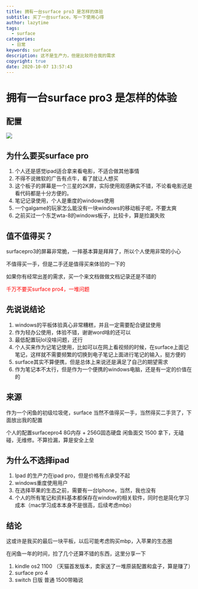 ```yaml
---
title: 拥有一台surface pro3 是怎样的体验
subtitle: 买了一台surface，写一下使用心得
author: lazytime
tags:
  - surface
categories:
  - 日常
keywords: surface
description: 这不是生产力，但是比较符合我的需求
copyright: true
date: 2020-10-07 13:57:43
---
```


# 拥有一台surface pro3 是怎样的体验

## 配置

![](https://gitee.com/lazyTimes/imageReposity/raw/master/img/SharedScreenshot.jpg)

## 为什么要买surface pro

1. 个人还是感觉ipad适合拿来看电影，不适合做其他事情
2. 不得不说微软的广告有点牛，看了就让人想买
3. 这个板子的屏幕是一个三星的2K屏，实际使用观感确实不错，不论看电影还是看代码都是十分方便的。
4. 笔记记录使用，个人是重度的windows使用
5. 一个galgame的玩家怎么能没有一块windows的移动板子呢，不要太爽
6. 之前买过一个东芝wta-8的windows板子，比较卡，算是捡漏失败



## 值不值得买？

surfacepro3的屏幕非常脆，一摔基本算是拜拜了，所以个人使用非常的小心

不值得买一手，但是二手还是值得买来体验的一下的

如果你有经常出差的需求，买一个来文档做做文档记录还是不错的

<font color='red'>千万不要买surface pro4，一堆问题</font>

## 先说说结论

1. windows的平板体验真心非常糟糕，并且一定需要配合键鼠使用
2. 作为轻办公使用，体验不错，谢谢word啥的还可以
3. 最低配置玩lol没啥问题，还行
4. 个人买来作为记笔记使用，比如可以在网上看视频的时候，在surface上面记笔记，这样就不需要频繁的切换到电子笔记上面进行笔记的输入，挺方便的
5. surface其实不算便携，但是总体上来说还是满足了自己的期望需求
6. 作为笔记本不太行，但是作为一个便携的windows电脑，还是有一定的价值在的



## 来源

作为一个闲鱼的初级垃圾佬，surface 当然不值得买一手，当然得买二手货了，下面放出我的配置

个人的配置surfacepro4 8G内存 + 256G固态硬盘 闲鱼面交 1500 拿下，无磕碰，无维修。不算捡漏，算是安全上垒



## 为什么不选择ipad

1. Ipad 的生产力在ipad pro，但是价格有点承受不起
2. windows重度使用用户
3. 在选择苹果的生态之前，需要有一台Iphone，当然，我也没有
4. 个人的所有笔记和资料基本都保存在window的相关软件，同时也是简化学习成本（mac学习成本本身不是很高，后续考虑mbp）



## 结论

这或许是我买的最后一块平板，以后可能考虑购买mbp，入苹果的生态圈

在闲鱼一年的时间，捡了几个还算不错的东西，这里分享一下

1. kindle os2 1100 （天猫首发版本，卖家送了一堆原装配置和盒子，算是赚了）
2. surface pro 4
3. switch 日版 普通 1500带箱说

